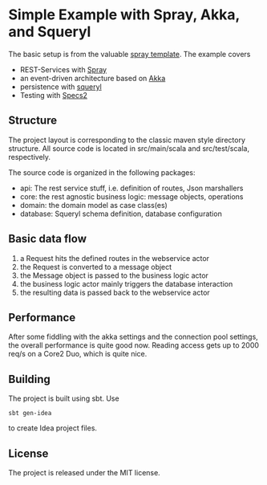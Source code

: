 # Simple Example with Spray, Akka, and Squeryl

The basic setup is from the valuable [spray template](http://github.com/spray/spray-template).
The example covers
- REST-Services with [Spray](http://spray.io)
- an event-driven architecture based on [Akka](http://akka.io)
- persistence with [squeryl](http://squeryl.org)
- Testing with [Specs2](http://etorreborre.github.io/specs2/)

## Structure
The project layout is corresponding to the classic maven style directory structure. All source code is located
in src/main/scala and src/test/scala, respectively.

The source code is organized in the following packages:
- api: The rest service stuff, i.e. definition of routes, Json marshallers
- core: the rest agnostic business logic: message objects, operations
- domain: the domain model as case class(es)
- database: Squeryl schema definition, database configuration

## Basic data flow
1. a Request hits the defined routes in the webservice actor
2. the Request is converted to a message object
3. the Message object is passed to the business logic actor
4. the business logic actor mainly triggers the database interaction
5. the resulting data is passed back to the webservice actor

## Performance

After some fiddling with the akka settings and the connection pool settings, the overall
performance is quite good now. Reading access gets up to 2000 req/s on a Core2 Duo, which
is quite nice.

## Building
The project is built using sbt. Use 
```
sbt gen-idea
```
to create Idea project files.

## License
The project is released under the MIT license.

